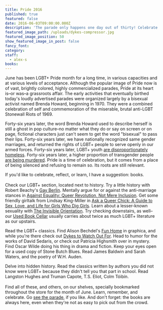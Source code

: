 ```yaml
---
title: Pride 2016
published: true
featured: false
date: 2016-06-03T09:00:00.000Z
description: 'The parade only happens one day out of thirty! Celebrate LGBT+ Pride month with the Booksmith and a nice dollop of quiet reading.'
featured_image_path: /uploads/dykes-compressor.jpg
featured_image_position: 50
show_featured_image_in_post: false
fancy_font:
category:
staff:
  - alex-s
books:
---
```



June has been LGBT+ Pride month for a long time, in various capacities and at various levels of acceptance. Although the popular image of Pride now is of vast, brightly colored, highly commercialized parades, Pride at its heart is–or was–a grassroots affair. The early activities that eventually birthed today's loudly advertised parades were organized largely by a bisexual activist named Brenda Howard, beginning in 1970. They were a combined celebration of self and commemoration of the miserable, brutal anti-LGBT Stonewall Riots of 1969.&nbsp;

Forty-six years later, the word Brenda Howard used to describe herself is still a ghost in pop culture–no matter what they do or say on screen or on page, fictional characters just can't seem to get the word "bisexual" to pass their lips. Forty-six years later, we have nationally recognized same gender marriages, and returned the rights of LGBT+ people to serve openly in our armed forces. Forty-six years later, LGBT+ youth&nbsp;[are disproportionately homeless](http://nationalhomeless.org/issues/lgbt/). Forty-six years later, a higher proportion of transgender people [are being murdered](http://www.theguardian.com/us-news/2015/nov/13/transgender-homicide-victims-us-has-hit-historic-high). Pride is a time of celebration, but it comes from a place of being silenced and refusing to remain so. Its roots are still relevant.

If you'd like to celebrate, reflect, or learn, I have a suggestion: books.
<br>
<br>Check our LGBT+ section, located next to history. Try a little history with Robert Beachy's [Gay Berlin](http://www.brooklinebooksmith-shop.com/book/9780307473134). Mentally argue for or against the anti-marriage stances in [Against Equality: Queer Revolution, Not Mere Inclusion](http://www.brooklinebooksmith-shop.com/book/9781849351843). Get some friendly girltalk from Lindsay King-Miller in [Ask a Queer Chick: A Guide to Sex, Love, and Life for Girls Who Dig Girls](http://www.brooklinebooksmith-shop.com/book/9780147516787). Learn about a lesser-known sexuality with [The Invisible Orientation](http://www.brooklinebooksmith-shop.com/book/9781634502436). Try checking downstairs, as well–our [Used Book Cellar](http://www.brooklinebooksmith.com/used-books/) usually carries about twice as much LGBT+ literature as our upstairs.

Read the LGBT+ classics. Find Alison Bechdel's [Fun Home](http://www.brooklinebooksmith-shop.com/book/9780618871711) in graphica, and while you're there check out [Dykes to Watch Out For](http://www.brooklinebooksmith-shop.com/book/9780618968800). Head to humor for the works of David Sedaris, or check out Patricia Highsmith over in mystery. Find Oscar Wilde doing his thing in drama and fiction. Keep your eyes open for a used copy of Stone Butch Blues. Read James Baldwin and Sarah Waters, and the poetry of W.H. Auden.

Delve into hidden history. Read the classics written by authors you did not know were LGBT+ because they didn't tell you that part in school. Read Langston Hughes and Truman Capote, T.S. Eliot, Colm T&oacute;ib&iacute;n.
<br>
<br>Find all of these, and others, on our shelves, specially bookmarked throughout the store for the month of June. Learn, remember, and celebrate. Go [see the parade](http://www.bostonpride.org/), if you like. And don't forget: the books are always here, even when they're not as easy to pick out from the crowd.